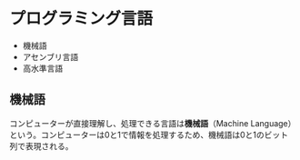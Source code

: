 # プログラミング言語

- 機械語
- アセンブリ言語
- 高水準言語

## 機械語

コンピューターが直接理解し、処理できる言語は**機械語**（Machine Language）という。コンピューターは0と1で情報を処理するため、機械語は0と1のビット列で表現される。


